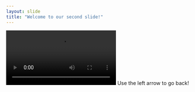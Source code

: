 ```yaml
---
layout: slide
title: "Welcome to our second slide!"
---
```

![fireworks & lightning](https://i.imgur.com/gxgEJsF.mp4)
Use the left arrow to go back!
